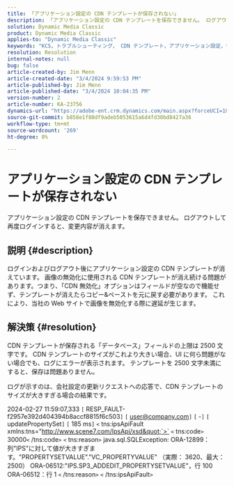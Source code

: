 ```yaml
---
title: 「アプリケーション設定の CDN テンプレートが保存されない」
description: 「アプリケーション設定の CDN テンプレートを保存できません。 ログアウトして再度ログインすると、変更内容が消えます。」
solution: Dynamic Media Classic
product: Dynamic Media Classic
applies-to: "Dynamic Media Classic"
keywords: "KCS，トラブルシューティング， CDN テンプレート，アプリケーション設定，保存されない， Adobe Dynamic Media Classic"
resolution: Resolution
internal-notes: null
bug: false
article-created-by: Jim Menn
article-created-date: "3/4/2024 9:59:53 PM"
article-published-by: Jim Menn
article-published-date: "3/4/2024 10:04:35 PM"
version-number: 2
article-number: KA-23756
dynamics-url: "https://adobe-ent.crm.dynamics.com/main.aspx?forceUCI=1&pagetype=entityrecord&etn=knowledgearticle&id=5085bf82-72da-ee11-904d-6045bd006268"
source-git-commit: b858e1f80df9adeb5053615a6d4fd30bd8427a36
workflow-type: tm+mt
source-wordcount: '269'
ht-degree: 0%

---
```


# アプリケーション設定の CDN テンプレートが保存されない


アプリケーション設定の CDN テンプレートを保存できません。 ログアウトして再度ログインすると、変更内容が消えます。

## 説明 {#description}


ログインおよびログアウト後にアプリケーション設定の CDN テンプレートが消えています。 画像の無効化に使用される CDN テンプレートが消え続ける問題があります。つまり、「CDN 無効化」オプションはフィールドが空なので機能せず、テンプレートが消えたらコピー&amp;ペーストを元に戻す必要があります。 これにより、当社の Web サイトで画像を無効化する際に遅延が生じます。


## 解決策 {#resolution}


CDN テンプレートが保存される「データベース」フィールドの上限は 2500 文字です。 CDN テンプレートのサイズがこれより大きい場合、UI に何ら問題がない場合でも、ログにエラーが表示されます。 テンプレートを 2500 文字未満にすると、保存は問題ありません。



ログが示すのは、会社設定の更新リクエストへの応答で、CDN テンプレートのサイズが大きすぎる場合の結果です。

2024-02-27 11:59:07,333 `[` RESP_FAULT-f2957e392d404394b8accf8815f6c503`]`
`[` user@company.com`]`  `[` -`]`  `[` updatePropertySet`]`  `[` 185 ms`]`
`<` tns:ipsApiFault xmlns:tns=&quot;http://www.scene7.com/IpsApi/xsd&quot;`>` `<` tns:code`>` 30000`<` /tns:code`>` `<` tns:reason`>` java.sql.SQLException: ORA-12899：列&quot;IPS&quot;に対して値が大きすぎます。&quot;PROPERTYSETVALUE&quot;.&quot;VC_PROPERTYVALUE&quot; （実際： 3620、最大： 2500） ORA-06512:&quot;IPS.SP3_ADDEDIT_PROPERTYSETVALUE&quot;，行 100 ORA-06512：行 1
`<` /tns:reason`>` `<` /tns:ipsApiFault`>`
